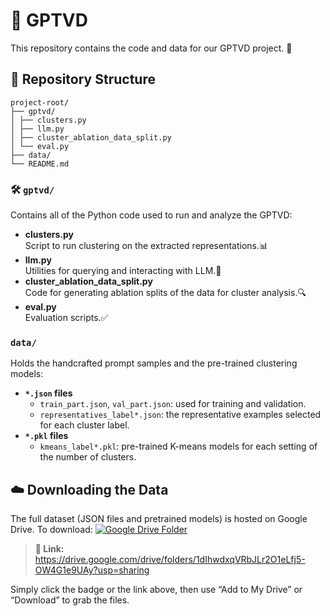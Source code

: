# 🎉 GPTVD
This repository contains the code and data for our GPTVD project. 🚀
## 📂 Repository Structure
```
project-root/
├── gptvd/
│ ├── clusters.py
│ ├── llm.py
│ ├── cluster_ablation_data_split.py
│ └── eval.py
├── data/
└── README.md
```
### 🛠️ `gptvd/`
Contains all of the Python code used to run and analyze the GPTVD:
- **clusters.py**  
  Script to run clustering on the extracted representations.📊
- **llm.py**  
  Utilities for querying and interacting with LLM.🤖
- **cluster_ablation_data_split.py**  
  Code for generating ablation splits of the data for cluster analysis.🔍
- **eval.py**  
  Evaluation scripts.✅
### `data/`
Holds the handcrafted prompt samples and the pre-trained clustering models:
- **`*.json` files**  
  - `train_part.json`, `val_part.json`: used for training and validation.  
  - `representatives_label*.json`: the representative examples selected for each cluster label.
- **`*.pkl` files**  
  - `kmeans_label*.pkl`: pre-trained K-means models for each setting of the number of clusters.
## ☁️ Downloading the Data
The full dataset (JSON files and pretrained models) is hosted on Google Drive. To download:
[![Google Drive Folder](https://img.shields.io/badge/Google%20Drive-%20Download-blue)](https://drive.google.com/drive/folders/1dIhwdxqVRbJLr2O1eLfj5-OW4G1e9UAy?usp=sharing)

> **🔗 Link:**  
> https://drive.google.com/drive/folders/1dIhwdxqVRbJLr2O1eLfj5-OW4G1e9UAy?usp=sharing

Simply click the badge or the link above, then use “Add to My Drive” or “Download” to grab the files.
